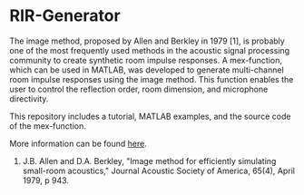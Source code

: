 # RIR-Generator

The image method, proposed by Allen and Berkley in 1979 [1], is probably one of the most frequently used methods in the acoustic signal processing community to create synthetic room impulse responses. 
A mex-function, which can be used in MATLAB, was developed to generate multi-channel room impulse responses using the image method. 
This function enables the user to control the reflection order, room dimension, and microphone directivity. 

This repository includes a tutorial, MATLAB examples, and the source code of the mex-function.

More information can be found [here](https://www.audiolabs-erlangen.de/fau/professor/habets/software/rir-generator).

1. J.B. Allen and D.A. Berkley, "Image method for efficiently simulating small-room acoustics," Journal Acoustic Society of America, 65(4), April 1979, p 943.
